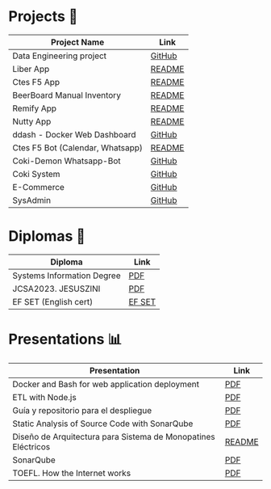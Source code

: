 # Projects 📁

| Project Name                     | Link                                                                       |
| -------------------------------- | -------------------------------------------------------------------------- |
| Data Engineering project         | [GitHub](https://github.com/jesusandres31/data-engineering-coki)           |
| Liber App                        | [README](src/projects/liber-app/README.md)                                 |
| Ctes F5 App                      | [README](src/projects/ctes-f5-app/README.md)                               |
| BeerBoard Manual Inventory       | [README](src/projects/beerboard-manual-inventory/README.md)                |
| Remify App                       | [README](src/projects/remify-app/README.md)                                |
| Nutty App                        | [README](src/projects/nutty-app/README.md)                                 |
| ddash - Docker Web Dashboard     | [GitHub](https://github.com/jesusandres31/ddash-docker-web-dashboard)      |
| Ctes F5 Bot (Calendar, Whatsapp) | [README](src/projects/ctes-f5-wpp-bot/README.md)                           |
| Coki-Demon Whatsapp-Bot          | [GitHub](https://github.com/jesusandres31/coki-demon/)                     |
| Coki System                      | [GitHub](https://github.com/jesusandres31/C-Sharp-dotnet-WinForms-App)     |
| E-Commerce                       | [GitHub](https://github.com/jesusandres31/LAMP-webstore-app-guitar-pedals) |
| SysAdmin                         | [GitHub](https://github.com/jesusandres31/sysadmin)                        |

# Diplomas 📜

| Diploma                    | Link                                             |
| -------------------------- | ------------------------------------------------ |
| Systems Information Degree | [PDF](src/diplomas/titulo.zini_jesus_andres.pdf) |
| JCSA2023. JESUSZINI        | [PDF](src/diplomas/JCSA2023.%20JESUSZINI.pdf)    |
| EF SET (English cert)      | [EF SET](https://cert.efset.org/TKFvb6)          |

# Presentations 📊

| Presentation                                                  | Link                                                                                    |
| ------------------------------------------------------------- | --------------------------------------------------------------------------------------- |
| Docker and Bash for web application deployment                | [PDF](src/presentations/Docker%20and%20Bash%20for%20web%20application%20deployment.pdf) |
| ETL with Node.js                                              | [PDF](src/presentations/ETL%20with%20Node.js.pdf)                                       |
| Guía y repositorio para el despliegue                         | [PDF](src/presentations/Guía%20y%20repositorio%20para%20el%20despliegue.pdf)            |
| Static Analysis of Source Code with SonarQube                 | [PDF](src/presentations/Static%20Analysis%20of%20Source%20Code%20with%20SonarQube.pdf)  |
| Diseño de Arquitectura para Sistema de Monopatines Eléctricos | [README](src/presentations/DAA/readme.md)                                               |
| SonarQube                                                     | [PDF](src/presentations/SonarQube.pdf)                                                  |
| TOEFL. How the Internet works                                 | [PDF](src/presentations/TOEFL.%20How%20the%20Internet%20works.pdf)                      |
